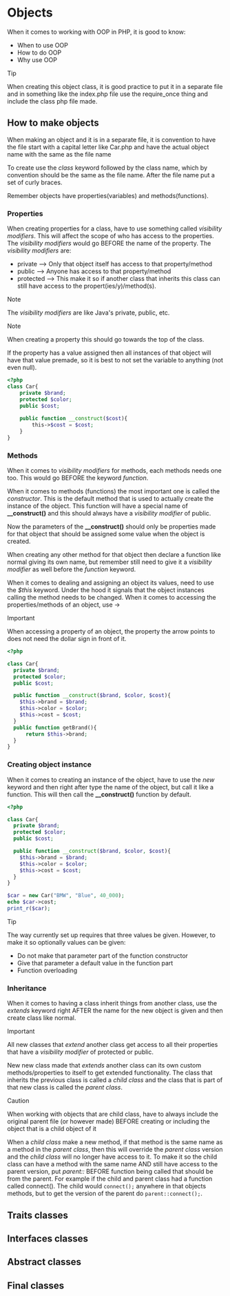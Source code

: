# Objects

When it comes to working with OOP in PHP, it is good to know:

- When to use OOP
- How to do OOP
- Why use OOP



> [!TIP]
>
> When creating this object class, it is good practice to put it in a separate file and in something like the index.php file use the require_once thing and include the class php file made. 



## How to make objects

When making an object and it is in a separate file, it is convention to have the file start with a capital letter like Car.php and have the actual object name with the same as the file name



To create use the *class* keyword followed by the class name, which by convention should be the same as the file name. After the file name put a set of curly braces.



Remember objects have properties(variables) and methods(functions).

### Properties

When creating properties for a class, have to use something called *visibility modifiers*. This will affect the scope of who has access to the properties. The *visibility modifiers*  would go BEFORE the name of the property. The *visibility modifiers* are:

- private --> Only that object itself has access to that property/method
- public --> Anyone has access to that property/method
- protected --> This make it so if another class that inherits this class can still have access to the propert(ies/y)/method(s).

> [!NOTE]
>
> The *visibility modifiers* are like Java's private, public, etc.

> [!NOTE]
>
> When creating a property this should go towards the top of the class.



If the property has a value assigned then all instances of that object will have that value premade, so it is best to not set the variable to anything (not even null).



```php
<?php
class Car{
    private $brand;
    protected $color;
    public $cost;
    
    public function __construct($cost){
		this->$cost = $cost;
    }
}
```



### Methods

When it comes to *visibility modifiers* for methods, each methods needs one too. This would go BEFORE the keyword *function*. 



When it comes to methods (functions) the most important one is called the *constructor*. This is the default method that is used to actually create the instance of the object. This function will have a special name of **__construct()** and this should always have a *visibility modifier* of public.



Now the parameters of the **__construct()** should only be properties made for that object that should be assigned some value when the object is created.



When creating any other method for that object then declare a function like normal giving its own name, but remember still need to give it a *visibility modifier* as well before the *function* keyword.



When it comes to dealing and assigning an object its values, need to use the *$this* keyword. Under the hood it signals that the object instances calling the method needs to be changed. When it comes to accessing the properties/methods of an object, use ->

> [!IMPORTANT]
>
> When accessing a property of an object, the property the arrow points to does not need the dollar sign in front of it.



```php
<?php

class Car{
  private $brand;
  protected $color;
  public $cost;

  public function __construct($brand, $color, $cost){
    $this->brand = $brand;
    $this->color = $color;
    $this->cost = $cost;
  }
  public function getBrand(){
      return $this->brand;
  }
}
```

### Creating object instance

When it comes to creating an instance of the object, have to use the *new* keyword and then right after type the name of the object, but call it like a function. This will then call the **__construct()** function by default.

```php
<?php

class Car{
  private $brand;
  protected $color;
  public $cost;

  public function __construct($brand, $color, $cost){
    $this->brand = $brand;
    $this->color = $color;
    $this->cost = $cost;
  }
}

$car = new Car("BMW", "Blue", 40_000);
echo $car->cost;
print_r($car);
```

> [!TIP]
>
> The way currently set up requires that three values be given. However, to make it so optionally values can be given:
>
> - Do not make that parameter part of the function constructor
> - Give that parameter a default value in the function part
> - Function overloading



### Inheritance

When it comes to having a class inherit things from another class, use the *extends* keyword right AFTER the name for the new object is given and then create class like normal.

> [!IMPORTANT]
>
> All new classes that *extend* another class get access to all their properties that have a *visibility modifier* of protected or public.



New new class made that *extends* another class can its own custom methods/properties to itself to get extended functionality. The class that inherits the previous class is called a *child class* and the class that is part of that new class is called the *parent class*.



> [!CAUTION]
>
> When working with objects that are child class, have to always include the original parent file (or however made) BEFORE creating or including the object that is a child object of it



When a *child class* make a new method, if that method is the same name as a method in the *parent class*, then this will override the *parent class* version and the *child class* will no longer have access to it. To make it so the child class can have a method with the same name AND still have access to the parent version, put *parent::* BEFORE function being called that should be from the parent. For example if the child and parent class had a function called connect(). The child would `connect();` anywhere in that objects methods, but to get the version of the parent do `parent::connect();`.



## Traits classes



## Interfaces classes



## Abstract classes



## Final classes

